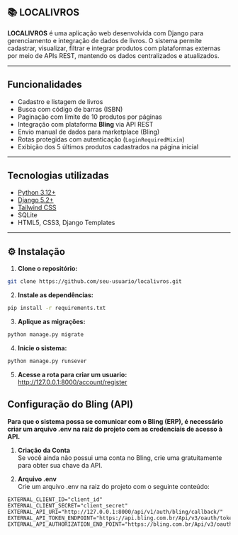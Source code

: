 ## 📚 LOCALIVROS

**LOCALIVROS** é uma aplicação web desenvolvida com Django para gerenciamento e integração de dados de livros. O sistema permite cadastrar, visualizar, filtrar e integrar produtos com plataformas externas por meio de APIs REST, mantendo os dados centralizados e atualizados.

---

## Funcionalidades

- Cadastro e listagem de livros
- Busca com código de barras (ISBN)
- Paginação com limite de 10 produtos por páginas
- Integração com plataforma **Bling** via API REST
- Envio manual de dados para marketplace (Bling)
- Rotas protegidas com autenticação (`LoginRequiredMixin`)
- Exibição dos 5 últimos produtos cadastrados na página inicial

---

## Tecnologias utilizadas

- [Python 3.12+](https://www.python.org)
- [Django 5.2+](https://www.djangoproject.com/)
- [Tailwind CSS](https://tailwindcss.com/)
- SQLite
- HTML5, CSS3, Django Templates

---

## ⚙️ Instalação

1. **Clone o repositório:**

```bash
git clone https://github.com/seu-usuario/localivros.git
```

2. **Instale as dependências:**
```bash
pip install -r requirements.txt
```

3. **Aplique as migrações:**
```bash
python manage.py migrate
```

4. **Inicie o sistema:**
```bash
python manage.py runsever
```

5. **Acesse a rota para criar um usuario:**
http://127.0.0.1:8000/account/register


## Configuração do Bling (API)
**Para que o sistema possa se comunicar com o Bling (ERP), é necessário criar um arquivo .env na raiz do projeto com as credenciais de acesso à API.**

1. **Criação da Conta**<br>
Se você ainda não possui uma conta no Bling, crie uma gratuitamente para obter sua chave da API.

2. **Arquivo .env**<br>
Crie um arquivo .env na raiz do projeto com o seguinte conteúdo:
```
EXTERNAL_CLIENT_ID="client_id"
EXTERNAL_CLIENT_SECRET="client_secret"
EXTERNAL_API_URI="http://127.0.0.1:8000/api/v1/auth/bling/callback/"
EXTERNAL_API_TOKEN_ENDPOINT="https://api.bling.com.br/Api/v3/oauth/token"
EXTERNAL_API_AUTHORIZATION_END_POINT="https://bling.com.br/Api/v3/oauth/authorize"
